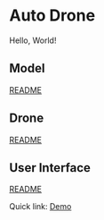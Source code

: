 # Auto Drone
Hello, World!

## Model
[README](model/) 

## Drone
[README](jetson/) 

## User Interface
[README](web-app/) 

Quick link: [Demo](https://kandong.dev/drone/)
